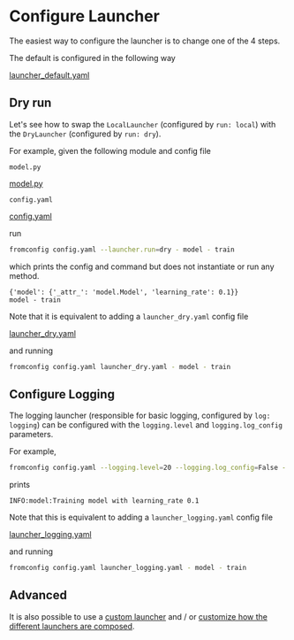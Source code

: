 # Configure Launcher <!-- {docsify-ignore} -->

The easiest way to configure the launcher is to change one of the 4 steps.

The default is configured in the following way

[launcher_default.yaml](launcher_default.yaml ':include :type=code yaml')

## Dry run

Let's see how to swap the `LocalLauncher` (configured by `run: local`) with the `DryLauncher` (configured by `run: dry`).

For example, given the following module and config file

`model.py`

[model.py](model.py ':include :type=code python')

`config.yaml`

[config.yaml](config.yaml ':include :type=code yaml')

run

```bash
fromconfig config.yaml --launcher.run=dry - model - train
```

which prints the config and command but does not instantiate or run any method.

```
{'model': {'_attr_': 'model.Model', 'learning_rate': 0.1}}
model - train
```

Note that it is equivalent to adding a `launcher_dry.yaml` config file

[launcher_dry.yaml](launcher_dry.yaml ':include :type=code yaml')

and running

```bash
fromconfig config.yaml launcher_dry.yaml - model - train
```

## Configure Logging

The logging launcher (responsible for basic logging, configured by `log: logging`) can be configured with the `logging.level` and `logging.log_config` parameters.

For example,

```bash
fromconfig config.yaml --logging.level=20 --logging.log_config=False - model - train
```

prints

```
INFO:model:Training model with learning_rate 0.1
```

Note that this is equivalent to adding a `launcher_logging.yaml` config file

[launcher_logging.yaml](launcher_logging.yaml ':include :type=code yaml')

and running

```bash
fromconfig config.yaml launcher_logging.yaml - model - train
```

## Advanced

It is also possible to use a [custom launcher](development/custom-launcher/) and / or [customize how the different launchers are composed](usage-reference/launcher/).
